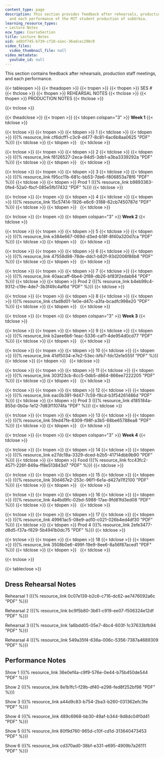 ```yaml
---
content_type: page
description: This section provides feedback after rehearsals, production staff meetings,
  and each performance of the MIT student production of subUrbia.
learning_resource_types:
- Lecture Notes
ocw_type: CourseSection
title: Lecture Notes
uid: ad83f745-b739-cf10-a1ec-36adcec298c9
video_files:
  video_thumbnail_file: null
video_metadata:
  youtube_id: null
---
```


This section contains feedback after rehearsals, production staff meetings, and each performance.

{{< tableopen >}}
{{< theadopen >}}
{{< tropen >}}
{{< thopen >}}
SES #
{{< thclose >}}
{{< thopen >}}
REHEARSAL NOTES
{{< thclose >}}
{{< thopen >}}
PRODUCTION NOTES
{{< thclose >}}

{{< trclose >}}

{{< theadclose >}}
{{< tropen >}}
{{< tdopen colspan="3" >}}
**Week 1**
{{< tdclose >}}

{{< trclose >}}
{{< tropen >}}
{{< tdopen >}}
1
{{< tdclose >}}
{{< tdopen >}}
({{% resource_link cf6dcff1-c3c9-d477-8c81-6ac6b8aa0625 "PDF" %}})
{{< tdclose >}}
{{< tdopen >}}
 
{{< tdclose >}}

{{< trclose >}}
{{< tropen >}}
{{< tdopen >}}
2
{{< tdclose >}}
{{< tdopen >}}
({{% resource_link f8126527-2eca-94d5-3db1-a3ba3339292a "PDF" %}})
{{< tdclose >}}
{{< tdopen >}}
 
{{< tdclose >}}

{{< trclose >}}
{{< tropen >}}
{{< tdopen >}}
3
{{< tdclose >}}
{{< tdopen >}}
({{% resource_link f95cc11b-681c-bb53-7de6-f806853a78f6 "PDF" %}})
{{< tdclose >}}
{{< tdopen >}}
Prod 1 ({{% resource_link b9893363-0fe4-52a0-fbcf-085e5fb17432 "PDF" %}})
{{< tdclose >}}

{{< trclose >}}
{{< tropen >}}
{{< tdopen >}}
4
{{< tdclose >}}
{{< tdopen >}}
({{% resource_link 15c57414-1926-e6c6-3188-62cb7450787d "PDF" %}})
{{< tdclose >}}
{{< tdopen >}}
 
{{< tdclose >}}

{{< trclose >}}
{{< tropen >}}
{{< tdopen colspan="3" >}}
**Week 2**
{{< tdclose >}}

{{< trclose >}}
{{< tropen >}}
{{< tdopen >}}
5
{{< tdclose >}}
{{< tdopen >}}
({{% resource_link e384e667-069d-d3ed-b18f-8f40a320d7ca "PDF" %}})
{{< tdclose >}}
{{< tdopen >}}
 
{{< tdclose >}}

{{< trclose >}}
{{< tropen >}}
{{< tdopen >}}
6
{{< tdclose >}}
{{< tdopen >}}
({{% resource_link 47558d98-78de-ddc1-b82f-93d2006f86b8 "PDF" %}})
{{< tdclose >}}
{{< tdopen >}}
 
{{< tdclose >}}

{{< trclose >}}
{{< tropen >}}
{{< tdopen >}}
7
{{< tdclose >}}
{{< tdopen >}}
({{% resource_link 40aacaff-6be4-2f88-db26-bf83f2edab84 "PDF" %}})
{{< tdclose >}}
{{< tdopen >}}
Prod 2 ({{% resource_link b4eb99c4-9312-c19e-4de7-3b3f49c4af6d "PDF" %}})
{{< tdclose >}}

{{< trclose >}}
{{< tropen >}}
{{< tdopen >}}
8
{{< tdclose >}}
{{< tdopen >}}
({{% resource_link cfad8d01-1e0e-d47c-a3fa-bcadfc998e20 "PDF" %}})
{{< tdclose >}}
{{< tdopen >}}
 
{{< tdclose >}}

{{< trclose >}}
{{< tropen >}}
{{< tdopen colspan="3" >}}
**Week 3**
{{< tdclose >}}

{{< trclose >}}
{{< tropen >}}
{{< tdopen >}}
9
{{< tdclose >}}
{{< tdopen >}}
({{% resource_link b2aee6b6-1eac-5336-caf1-4de954d0cd77 "PDF" %}})
{{< tdclose >}}
{{< tdopen >}}
 
{{< tdclose >}}

{{< trclose >}}
{{< tropen >}}
{{< tdopen >}}
10
{{< tdclose >}}
{{< tdopen >}}
({{% resource_link 41df5034-e7e2-53ec-bfb7-fdc12e1e555f "PDF" %}})
{{< tdclose >}}
{{< tdopen >}}
 
{{< tdclose >}}

{{< trclose >}}
{{< tropen >}}
{{< tdopen >}}
11
{{< tdclose >}}
{{< tdopen >}}
({{% resource_link 303f23cb-8cc5-0db5-d864-866ee7222205 "PDF" %}})
{{< tdclose >}}
{{< tdopen >}}
 
{{< tdclose >}}

{{< trclose >}}
{{< tropen >}}
{{< tdopen >}}
12
{{< tdclose >}}
{{< tdopen >}}
({{% resource_link eac0b391-9d47-7c59-f8cd-b3f54261486d "PDF" %}})
{{< tdclose >}}
{{< tdopen >}}
Prod 3 ({{% resource_link d185184a-855d-0b0a-1e12-7d83f11074fa "PDF" %}})
{{< tdclose >}}

{{< trclose >}}
{{< tropen >}}
{{< tdopen >}}
13
{{< tdclose >}}
{{< tdopen >}}
({{% resource_link 5fed47fe-6309-f98f-a3b5-68be65788ea8 "PDF" %}})
{{< tdclose >}}
{{< tdopen >}}
 
{{< tdclose >}}

{{< trclose >}}
{{< tropen >}}
{{< tdopen colspan="3" >}}
**Week 4**
{{< tdclose >}}

{{< trclose >}}
{{< tropen >}}
{{< tdopen >}}
14
{{< tdclose >}}
{{< tdopen >}}
({{% resource_link e27dc18a-3329-dced-b2b5-41714dbb9b90 "PDF" %}})
{{< tdclose >}}
{{< tdopen >}}
Food ({{% resource_link fcc43fc2-4571-226f-849a-ff8e513843d7 "PDF" %}})
{{< tdclose >}}

{{< trclose >}}
{{< tropen >}}
{{< tdopen >}}
15
{{< tdclose >}}
{{< tdopen >}}
({{% resource_link 30d467e2-253c-96f1-6e1a-d427a11f2100 "PDF" %}})
{{< tdclose >}}
{{< tdopen >}}
 
{{< tdclose >}}

{{< trclose >}}
{{< tropen >}}
{{< tdopen >}}
16
{{< tdclose >}}
{{< tdopen >}}
({{% resource_link 4a4bd9fc-02bd-5988-17ae-9fd81fd3ed08 "PDF" %}})
{{< tdclose >}}
{{< tdopen >}}
 
{{< tdclose >}}

{{< trclose >}}
{{< tropen >}}
{{< tdopen >}}
17
{{< tdclose >}}
{{< tdopen >}}
({{% resource_link 49961ac5-08e9-ad10-c021-026b4ed4df30 "PDF" %}})
{{< tdclose >}}
{{< tdopen >}}
Prod 4 ({{% resource_link 2efe3477-d8d5-f37a-f829-5b4941b0dc75 "PDF" %}})
{{< tdclose >}}

{{< trclose >}}
{{< tropen >}}
{{< tdopen >}}
18
{{< tdclose >}}
{{< tdopen >}}
({{% resource_link 3508b0e6-499f-19e9-8ee6-8a56f87aced1 "PDF" %}})
{{< tdclose >}}
{{< tdopen >}}
 
{{< tdclose >}}

{{< trclose >}}

{{< tableclose >}}

Dress Rehearsal Notes
---------------------

Rehearsal 1 ({{% resource_link 0c07e139-b2c6-c716-dc62-ae7476092a6c "PDF" %}})

Rehearsal 2 ({{% resource_link bc9f5b80-3b61-c919-ee07-f506324e12df "PDF" %}})

Rehearsal 3 ({{% resource_link 1a6bdd05-05e7-4bc4-603f-1c37633bfb94 "PDF" %}})

Rehearsal 4 ({{% resource_link 549a35f4-636a-006c-5356-7387a4689309 "PDF" %}})

Performance Notes
-----------------

Show 1 ({{% resource_link 36e0ef4a-c9f9-576e-0e44-b75b450de544 "PDF" %}})

Show 2 ({{% resource_link 8e1b1fc1-f29b-df40-e298-fed8f252bf98 "PDF" %}})

Show 3 ({{% resource_link a44d9c83-b754-2ba3-b260-031362efc3fe "PDF" %}})

Show 4 ({{% resource_link 489c6968-bb30-49af-b344-9d8dc04f0d41 "PDF" %}})

Show 5 ({{% resource_link 80f9d760-965d-c10f-cd1d-313640473453 "PDF" %}})

Show 6 ({{% resource_link cd370ad0-38bf-e331-e695-4909b7a26111 "PDF" %}})